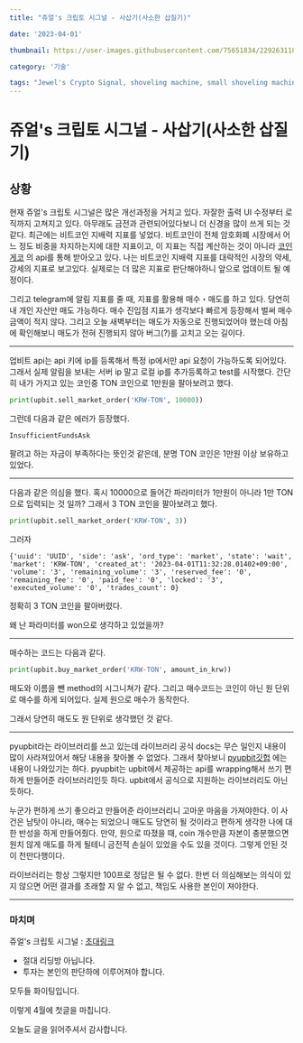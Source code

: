 ```yaml
---
title: "쥬얼's 크립토 시그널 - 사삽기(사소한 삽질기)"

date: '2023-04-01'

thumbnail: https://user-images.githubusercontent.com/75651834/229263118-74cbbad1-2741-4d26-8555-c9649e797c52.png

category: '기술'

tags: "Jewel's Crypto Signal, shoveling machine, small shoveling machine, Bitcoin dominance, CoinGecko API, Upbit API, pyupbit library, cryptocurrency market, market bullishness, market bearishness, buy_market_order, sell_market_order, insufficient funds, investment responsibility, 주얼의 크립토 신호, 삽질 기계, 작은 삽질 기계, 비트코인 지배력, 코인게코 API, 업비트 API, 파이업비트 라이브러리, 암호화폐 시장, 시장 상승세, 시장 하락세, 매수_시장_주문, 매도_시장_주문, 자금 부족, 투자 책임"
---
```


# 쥬얼's 크립토 시그널 - 사삽기(사소한 삽질기)

## 상황

현재 쥬얼's 크립토 시그널은 많은 개선과정을 거치고 있다. 자잘한 출력 UI 수정부터 로직까지 고쳐지고 있다. 아무래도 금전과 관련되어있다보니 더 신경을 많이 쓰게 되는 것 같다. 최근에는 비트코인 지배력 지표를 넣었다. 비트코인이 전체 암호화폐 시장에서 어느 정도 비중을 차지하는지에 대한 지표이고, 이 지표는 직접 계산하는 것이 아니라 [코인게코](https://www.coingecko.com/ko) 의 api를 통해 받아오고 있다. 나는 비트코인 지배력 지표를 대략적인 시장의 약세, 강세의 지표로 보고있다. 실제로는 더 많은 지표로 판단해야하니 앞으로 업데이트 될 예정이다.

그리고 telegram에 알림 지표를 줄 때, 지표를 활용해 매수・매도를 하고 있다. 당연히 내 개인 자산만 매도 가능하다. 매수 진입점 지표가 생각보다 빠르게 등장해서 벌써 매수 금액이 적지 않다. 그리고 오늘 새벽부터는 매도가 자동으로 진행되었어야 했는데 아침에 확인해보니 매도가 전혀 진행되지 않아 버그(?)를 고치고 오는 길이다.

---

업비트 api는 api 키에 ip를 등록해서 특정 ip에서만 api 요청이 가능하도록 되어있다. 그래서 실제 알림을 보내는 서버 ip 말고 로컬 ip를 추가등록하고 test를 시작했다. 간단히 내가 가지고 있는 코인중 TON 코인으로 1만원을 팔아보려고 했다.

```python
print(upbit.sell_market_order('KRW-TON', 10000))
```

그런데 다음과 같은 에러가 등장했다.

```curl
InsufficientFundsAsk
```

팔려고 하는 자금이 부족하다는 뜻인것 같은데, 분명 TON 코인은 1만원 이상 보유하고 있었다.

---

다음과 같은 의심을 했다. 혹시 10000으로 들어간 파라미터가 1만원이 아니라 1만 TON으로 입력되는 것 일까? 그래서 3 TON 코인을 팔아보려고 했다.

```python
print(upbit.sell_market_order('KRW-TON', 3))
```

그러자

```curl
{'uuid': 'UUID', 'side': 'ask', 'ord_type': 'market', 'state': 'wait', 'market': 'KRW-TON', 'created_at': '2023-04-01T11:32:28.01402+09:00', 'volume': '3', 'remaining_volume': '3', 'reserved_fee': '0', 'remaining_fee': '0', 'paid_fee': '0', 'locked': '3', 'executed_volume': '0', 'trades_count': 0}
```

정확히 3 TON 코인을 팔아버렸다.

왜 난 파라미터를 won으로 생각하고 있었을까?

---

매수하는 코드는 다음과 같다.

```python
print(upbit.buy_market_order('KRW-TON', amount_in_krw))
```

매도와 이름을 뺀 method의 시그니쳐가 같다. 그리고 매수코드는 코인이 아닌 원 단위로 매수를 하게 되어있다. 실제 원으로 매수가 동작한다.

그래서 당연히 매도도 원 단위로 생각했던 것 같다.

---

pyupbit라는 라이브러리를 쓰고 있는데 라이브러리 공식 docs는 무슨 일인지 내용이 많이 사라져있어서 해당 내용을 찾아볼 수 없었다. 그래서 찾아보니 [pyupbit깃헙](https://github.com/sharebook-kr/pyupbit) 에는 내용이 나와있기는 하다. pyupbit는 upbit에서 제공하는 api를 wrapping해서 쓰기 편하게 만들어준 라이브러리인듯 하다. upbit에서 공식으로 지원하는 라이브러리도 아닌 듯하다.

누군가 편하게 쓰기 좋으라고 만들어준 라이브러리니 고마운 마음을 가져야한다. 이 사건은 남탓이 아니라, 매수는 되었으니 매도도 당연히 될 것이라고 편하게 생각한 나에 대한 반성을 하게 만들어줬다. 만약, 원으로 따졌을 때, coin 개수만큼 자본이 충분했으면 원치 않게 매도를 하게 될테니 금전적 손실이 있었을 수도 있을 것이다. 그렇게 안된 것이 천만다행이다.

라이브러리는 항상 그렇지만 100프로 정답은 될 수 없다. 한번 더 의심해보는 의식이 있지 않으면 어떤 결과를 초래할 지 알 수 없고, 책임도 사용한 본인이 져야한다.

---

### 마치며

쥬얼's 크립토 시그널 : [초대링크](https://t.me/+hGmnkVX7xTowNWY1)

- 절대 리딩방 아닙니다.
- 투자는 본인의 판단하에 이루어져야 합니다.

모두들 화이팅입니다.

이렇게 4월에 첫글을 마칩니다.

오늘도 글을 읽어주셔서 감사합니다.

